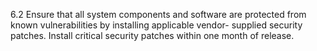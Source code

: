 6.2 Ensure that all system components and 
software are protected from known 
vulnerabilities by installing applicable vendor-
supplied security patches. Install critical 
security patches within one month of release. 


